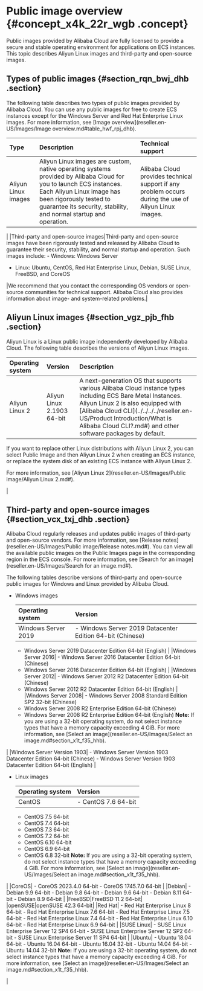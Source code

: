 # Public image overview {#concept_x4k_22r_wgb .concept}

Public images provided by Alibaba Cloud are fully licensed to provide a secure and stable operating environment for applications on ECS instances. This topic describes Aliyun Linux images and third-party and open-source images.

## Types of public images {#section_rqn_bwj_dhb .section}

The following table describes two types of public images provided by Alibaba Cloud. You can use any public images for free to create ECS instances except for the Windows Server and Red Hat Enterprise Linux images. For more information, see [Image overview](reseller.en-US/Images/Image overview.md#table_hwf_rpj_dhb).

|Type|Description|Technical support|
|:---|:----------|:----------------|
|Aliyun Linux images|Aliyun Linux images are custom, native operating systems provided by Alibaba Cloud for you to launch ECS instances. Each Aliyun Linux image has been rigorously tested to guarantee its security, stability, and normal startup and operation.| Alibaba Cloud provides technical support if any problem occurs during the use of Aliyun Linux images.

 |
|Third-party and open-source images|Third-party and open-source images have been rigorously tested and released by Alibaba Cloud to guarantee their security, stability, and normal startup and operation. Such images include: -   Windows: Windows Server
-   Linux: Ubuntu, CentOS, Red Hat Enterprise Linux, Debian, SUSE Linux, FreeBSD, and CoreOS

 |We recommend that you contact the corresponding OS vendors or open-source communities for technical support. Alibaba Cloud also provides information about image- and system-related problems.|

## Aliyun Linux images {#section_vgz_pjb_fhb .section}

Aliyun Linux is a Linux public image independently developed by Alibaba Cloud. The following table describes the versions of Aliyun Linux images.

|Operating system|Version|Description|
|:---------------|:------|:----------|
|Aliyun Linux 2|Aliyun Linux 2.1903 64-bit| A next-generation OS that supports various Alibaba Cloud instance types including ECS Bare Metal Instances. Aliyun Linux 2 is also equipped with [Alibaba Cloud CLI](../../../../reseller.en-US/Product Introduction/What is Alibaba Cloud CLI?.md#) and other software packages by default.

 If you want to replace other Linux distributions with Aliyun Linux 2, you can select Public Image and then Aliyun Linux 2 when creating an ECS instance, or replace the system disk of an existing ECS instance with Aliyun Linux 2.

 For more information, see [Aliyun Linux 2](reseller.en-US/Images/Public image/Aliyun Linux 2.md#).

 |

## Third-party and open-source images {#section_vcx_txj_dhb .section}

Alibaba Cloud regularly releases and updates public images of third-party and open-source vendors. For more information, see [Release notes](reseller.en-US/Images/Public image/Release notes.md#). You can view all the available public images on the Public Images page in the corresponding region in the ECS console. For more information, see [Search for an image](reseller.en-US/Images/Search for an image.md#).

The following tables describe versions of third-party and open-source public images for Windows and Linux provided by Alibaba Cloud.

-   Windows images

    |Operating system|Version|
    |:---------------|:------|
    |Windows Server 2019|     -   Windows Server 2019 Datacenter Edition 64-bit \(Chinese\)
    -   Windows Server 2019 Datacenter Edition 64-bit \(English\)
 |
    |Windows Server 2016|     -   Windows Server 2016 Datacenter Edition 64-bit \(Chinese\)
    -   Windows Server 2016 Datacenter Edition 64-bit \(English\)
 |
    |Windows Server 2012|     -   Windows Server 2012 R2 Datacenter Edition 64-bit \(Chinese\)
    -   Windows Server 2012 R2 Datacenter Edition 64-bit \(English\)
 |
    |Windows Server 2008|     -   Windows Server 2008 Standard Edition SP2 32-bit \(Chinese\)
    -   Windows Server 2008 R2 Enterprise Edition 64-bit \(Chinese\)
    -   Windows Server 2008 R2 Enterprise Edition 64-bit \(English\)
 **Note:** If you are using a 32-bit operating system, do not select instance types that have a memory capacity exceeding 4 GiB. For more information, see [Select an image](reseller.en-US/Images/Select an image.md#section_x1t_f35_hhb).

 |
    |Windows Server Version 1903|     -   Windows Server Version 1903 Datacenter Edition 64-bit \(Chinese\)
    -   Windows Server Version 1903 Datacenter Edition 64-bit \(English\)
 |

-   Linux images

    |Operating system|Version|
    |:---------------|:------|
    |CentOS|     -   CentOS 7.6 64-bit
    -   CentOS 7.5 64-bit
    -   CentOS 7.4 64-bit
    -   CentOS 7.3 64-bit
    -   CentOS 7.2 64-bit
    -   CentOS 6.10 64-bit
    -   CentOS 6.9 64-bit
    -   CentOS 6.8 32-bit
 **Note:** If you are using a 32-bit operating system, do not select instance types that have a memory capacity exceeding 4 GiB. For more information, see [Select an image](reseller.en-US/Images/Select an image.md#section_x1t_f35_hhb).

 |
    |CoreOS|     -   CoreOS 2023.4.0 64-bit
    -   CoreOS 1745.7.0 64-bit
 |
    |Debian|     -   Debian 9.9 64-bit
    -   Debian 9.8 64-bit
    -   Debian 9.6 64-bit
    -   Debian 8.11 64-bit
    -   Debian 8.9 64-bit
 |
    |FreeBSD|FreeBSD 11.2 64-bit|
    |openSUSE|openSUSE 42.3 64-bit|
    |Red Hat|     -   Red Hat Enterprise Linux 8 64-bit
    -   Red Hat Enterprise Linux 7.6 64-bit
    -   Red Hat Enterprise Linux 7.5 64-bit
    -   Red Hat Enterprise Linux 7.4 64-bit
    -   Red Hat Enterprise Linux 6.10 64-bit
    -   Red Hat Enterprise Linux 6.9 64-bit
 |
    |SUSE Linux|     -   SUSE Linux Enterprise Server 12 SP4 64-bit
    -   SUSE Linux Enterprise Server 12 SP2 64-bit
    -   SUSE Linux Enterprise Server 11 SP4 64-bit
 |
    |Ubuntu|     -   Ubuntu 18.04 64-bit
    -   Ubuntu 16.04 64-bit
    -   Ubuntu 16.04 32-bit
    -   Ubuntu 14.04 64-bit
    -   Ubuntu 14.04 32-bit
 **Note:** If you are using a 32-bit operating system, do not select instance types that have a memory capacity exceeding 4 GiB. For more information, see [Select an image](reseller.en-US/Images/Select an image.md#section_x1t_f35_hhb).

 |


